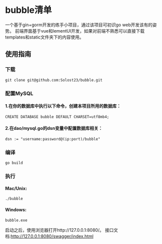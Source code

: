 # bubble清单
一个基于gin+gorm开发的练手小项目，通过该项目可初识go web开发该有的姿势。
前端界面基于vue和lementUI开发，如果对前端不熟悉可以直接下载templates和static文件夹下的内容使用。
## 使用指南
### 下载
    git clone git@github.com:Solost23/bubble.git
### 配置MySQL
#### 1.在你的数据库中执行以下命令，创建本项目所用的数据库：
    CREATE DATABASE bubble DEFAULT CHARSET=utf8mb4;
#### 2.在dao/mysql.go的dsn变量中配置数据库相关：
    dsn := "username:password@(ip:port)/bubble"
### 编译
    go build
### 执行
#### Mac/Unix:
    ./bubble
#### Windows:
    bubble.exe
启动之后，使用浏览器打开http://127.0.0.1:8080/。
接口文档:http://127.0.0.1:8080/swagger/index.html
